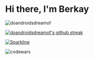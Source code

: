 <h1>Hi there, I'm Berkay</h1>


<p align="left">
</p>

<p><img align="center" src="https://github-readme-stats.vercel.app/api/top-langs?username=doandroidsdreamof&show_icons=true&locale=en&layout=compact" alt="doandroidsdreamof" /></p>


[![doandroidsdreamof's github streak](https://github-readme-streak-stats.herokuapp.com/?user=doandroidsdreamof&theme=blue-green)](https://github.com/doandroidsdreamof/github-readme-streak-stats)


[![Sparkline](https://stars.medv.io/doandroidsdreamof/badges.svg)](https://stars.medv.io/doandroidsdreamof/badges)

<p><img align="center" src="https://www.codewars.com/users/doandroidsdreamof/badges/large" alt="codewars" /></p>



